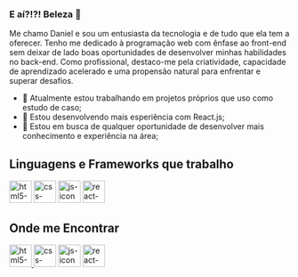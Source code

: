 ### E aí?!?! Beleza 👋

Me chamo Daniel e sou um entusiasta da tecnologia e de tudo que ela tem a oferecer. Tenho me dedicado à programação web com ênfase ao front-end sem deixar de lado boas oportunidades de desenvolver minhas habilidades no back-end. Como profissional, destaco-me pela criatividade, capacidade de aprendizado acelerado e uma propensão natural para enfrentar e superar desafios.

- 🔭 Atualmente estou trabalhando em projetos próprios que uso como estudo de caso;
- 🌱 Estou desenvolvendo mais esperiência com React.js;
- 👯 Estou em busca de qualquer oportunidade de desenvolver mais conhecimento e experiência na área;

## Linguagens e Frameworks que trabalho
<div style=display: inline_block>
  <img alt="html5-icon" width="40" src="https://cdn.jsdelivr.net/gh/devicons/devicon@latest/icons/html5/html5-plain-wordmark.svg" />
  <img alt="css-icon" width="40" src="https://cdn.jsdelivr.net/gh/devicons/devicon@latest/icons/css3/css3-plain-wordmark.svg" />
  <img alt="js-icon" width="40" src="https://cdn.jsdelivr.net/gh/devicons/devicon@latest/icons/javascript/javascript-original.svg" />
  <img alt="react-icon" width="40" src="https://cdn.jsdelivr.net/gh/devicons/devicon@latest/icons/react/react-original-wordmark.svg" />
</div>

## Onde me Encontrar
<div style=display: inline_block>
  <a href="https://www.instagram.com/dan.nieltrindade/" > <img alt="html5-icon" width="40" src="https://cdn.jsdelivr.net/gh/devicons/devicon@latest/icons/html5/html5-plain-wordmark.svg" /> </a>
  <img alt="css-icon" width="40" src="https://cdn.jsdelivr.net/gh/devicons/devicon@latest/icons/css3/css3-plain-wordmark.svg" />
  <img alt="js-icon" width="40" src="https://cdn.jsdelivr.net/gh/devicons/devicon@latest/icons/javascript/javascript-original.svg" />
  <img alt="react-icon" width="40" src="https://cdn.jsdelivr.net/gh/devicons/devicon@latest/icons/react/react-original-wordmark.svg" />
</div>
